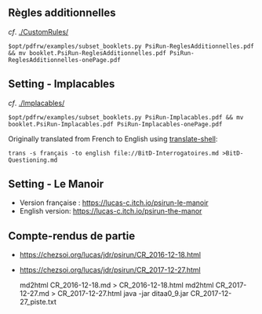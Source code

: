 ## Règles additionnelles
_cf_. [./CustomRules/](./CustomRules/)

    $opt/pdfrw/examples/subset_booklets.py PsiRun-ReglesAdditionnelles.pdf && mv booklet.PsiRun-ReglesAdditionnelles.pdf PsiRun-ReglesAdditionnelles-onePage.pdf

## Setting - Implacables
_cf_. [./Implacables/](./Implacables)

    $opt/pdfrw/examples/subset_booklets.py PsiRun-Implacables.pdf && mv booklet.PsiRun-Implacables.pdf PsiRun-Implacables-onePage.pdf

<!--
With an inversion of pop(0)/pop() on line 58
When available, using pdly x2pdf --layout 2x1 would be nice: https://github.com/py-pdf/pdfly/issues/64
-->

Originally translated from French to English using [translate-shell](https://github.com/soimort/translate-shell):

    trans -s français -to english file://BitD-Interrogatoires.md >BitD-Questioning.md

## Setting - Le Manoir
- Version française : https://lucas-c.itch.io/psirun-le-manoir
- English version: https://lucas-c.itch.io/psirun-the-manor

## Compte-rendus de partie
- https://chezsoi.org/lucas/jdr/psirun/CR_2016-12-18.html
- https://chezsoi.org/lucas/jdr/psirun/CR_2017-12-27.html

    md2html CR_2016-12-18.md > CR_2016-12-18.html
    md2html CR_2017-12-27.md > CR_2017-12-27.html
    java -jar ditaa0_9.jar CR_2017-12-27_piste.txt

<!--
    for cr in CR_*.html; do echo $cr; tq img -a src < $cr; done > rsync.include
    rsync --files-from=rsync.include -rv . ct-lucas:/usr/share/nginx/html/lucas/jdr/psirun/
-->
